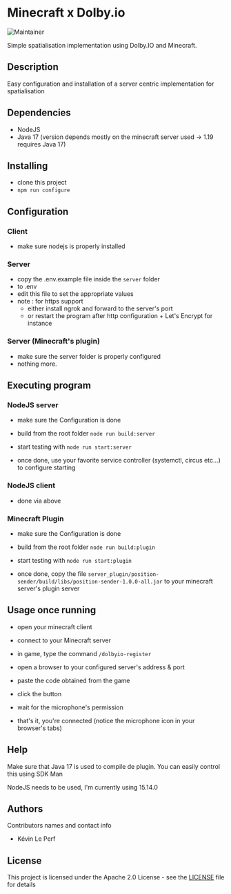 # Minecraft x Dolby.io

![Maintainer](https://img.shields.io/badge/maintainer-blipya-blue)

Simple spatialisation implementation using Dolby.IO and Minecraft.

## Description

Easy configuration and installation of a server centric implementation for spatialisation

## Dependencies

* NodeJS
* Java 17 (version depends mostly on the minecraft server used -> 1.19 requires Java 17)

## Installing

* clone this project
* `npm run configure`

## Configuration

### Client

- make sure nodejs is properly installed

### Server

- copy the .env.example file inside the `server` folder
- to .env
- edit this file to set the appropriate values
- note : for https support
  - either install ngrok and forward to the server's port
  - or restart the program after http configuration + Let's Encrypt for instance

### Server (Minecraft's plugin)

- make sure the server folder is properly configured
- nothing more.

## Executing program

### NodeJS server

- make sure the Configuration is done
- build from the root folder `node run build:server`

- start testing with `node run start:server`
- once done, use your favorite service controller (systemctl, circus etc...) to configure starting 

### NodeJS client

- done via above

### Minecraft Plugin

- make sure the Configuration is done
- build from the root folder `node run build:plugin`

- start testing with `node run start:plugin`
- once done, copy the file `server_plugin/position-sender/build/libs/position-sender-1.0.0-all.jar` to your minecraft server's plugin server

## Usage once running

- open your minecraft client
- connect to your Minecraft server
- in game, type the command `/dolbyio-register`

- open a browser to your configured server's address & port
- paste the code obtained from the game
- click the button
- wait for the microphone's permission
- that's it, you're connected (notice the microphone icon in your browser's tabs)

## Help

Make sure that Java 17 is used to compile de plugin. You can easily control this using SDK Man

NodeJS needs to be used, I'm currently using 15.14.0

## Authors

Contributors names and contact info

- Kévin Le Perf

## License

This project is licensed under the Apache 2.0 License - see the [LICENSE](./LICENSE) file for details